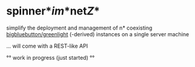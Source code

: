 # spinner\**im*\*net*Z*\*

simplify the deployment and management of n* coexisting [bigbluebutton/greenlight](https://github.com/bigbluebutton/greenlight) (-derived) instances on a single server machine

... will come with a REST-like API
  
°° work in progress (just started) °°

